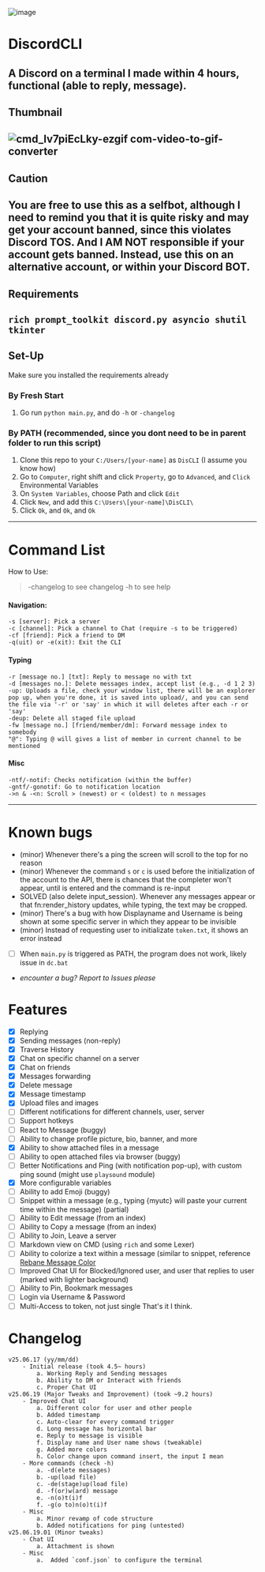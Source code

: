 ![image](https://github.com/user-attachments/assets/e072021d-ab9c-4edd-beb6-d38d19f75b51)

# DiscordCLI
A Discord on a terminal I made within 4 hours, functional (able to reply, message). 
---
## Thumbnail
![cmd_lv7piEcLky-ezgif com-video-to-gif-converter](https://github.com/user-attachments/assets/8067db4a-0f02-457f-b6ef-3897aefdb14f)
---
## Caution
You are free to use this as a **selfbot**, although I need to remind you that it **is quite risky and may get your account banned**, since this violates Discord TOS. And **I AM NOT responsible if your account gets banned**.
Instead, use this on an alternative account, or within your Discord BOT.
---
## Requirements
`rich prompt_toolkit discord.py asyncio shutil tkinter `
---
## Set-Up
Make sure you installed the requirements already
### By Fresh Start
1. Go run `python main.py`, and do `-h` or `-changelog`

### By PATH (recommended, since you dont need to be in parent folder to run this script)
1. Clone this repo to your `C:/Users/[your-name]` as `DisCLI` (I assume you know how)
2. Go to `Computer`, right shift and click `Property`, go to `Advanced`, and `Click` Environmental Variables
3. On `System Variables`, choose Path and click `Edit`
4. Click `New`, and add this `C:\Users\[your-name]\DisCLI\`
5. Click `Ok`, and `Ok`, and `Ok`
---
# Command List
How to Use:
> -changelog to see changelog
> -h to see help
#### Navigation:
    -s [server]: Pick a server
    -c [channel]: Pick a channel to Chat (require -s to be triggered)
    -cf [friend]: Pick a friend to DM
    -q(uit) or -e(xit): Exit the CLI
#### Typing
    -r [message no.] [txt]: Reply to message no with txt
    -d [messages no.]: Delete messages index, accept list (e.g., -d 1 2 3)
    -up: Uploads a file, check your window list, there will be an explorer pop up, when you're done, it is saved into upload/, and you can send the file via '-r' or 'say' in which it will deletes after each -r or 'say'
    -deup: Delete all staged file upload
    -fw [message no.] [friend/member/dm]: Forward message index to somebody
    "@": Typing @ will gives a list of member in current channel to be mentioned
#### Misc
    -ntf/-notif: Checks notification (within the buffer)
    -gntf/-gonotif: Go to notification location
    ->n & -<n: Scroll > (newest) or < (oldest) to n messages
---
# Known bugs
- (minor) Whenever there's a ping the screen will scroll to the top for no reason
- (minor) Whenever the command `s` or `c` is used before the initialization of the account to the API, there is chances that the completer won't appear, until <Space> is entered and the command is re-input
- SOLVED (also delete input_session). Whenever any messages appear or that fn:render_history updates, while typing, the text may be cropped.
- (minor) There's a bug with how Displayname and Username is being shown at some specific server in which they appear to be invisible
- (minor) Instead of requesting user to initializate `token.txt`, it shows an error instead
- [ ] When `main.py` is triggered as PATH, the program does not work, likely issue in `dc.bat`
- *encounter a bug? Report to Issues please*
# Features
- [x] Replying
- [x] Sending messages (non-reply)
- [x] Traverse History
- [x] Chat on specific channel on a server
- [x] Chat on friends
- [x] Messages forwarding
- [x] Delete message
- [x] Message timestamp
- [x] Upload files and images
- [ ] Different notifications for different channels, user, server
- [ ] Support hotkeys
- [ ] React to Message (buggy)
- [ ] Ability to change profile picture, bio, banner, and more
- [x] Ability to show attached files in a message
- [ ] Ability to open attached files via browser (buggy)
- [ ] Better Notifications and Ping (with notification pop-up), with custom ping sound (might use `playsound` module)
- [x] More configurable variables 
- [ ] Ability to add Emoji (buggy)
- [ ] Snippet within a message (e.g., typing {myutc} will paste your current time within the message) (partial)
- [ ] Ability to Edit message (from an index)
- [ ] Ability to Copy a message (from an index)
- [ ] Ability to Join, Leave a server
- [ ] Markdown view on CMD (using `rich` and some Lexer)
- [ ] Ability to colorize a text within a message (similar to snippet, reference [Rebane Message Color](https://rebane2001.com/discord-colored-text-generator/)
- [ ] Improved Chat UI for Blocked/Ignored user, and user that replies to user (marked with lighter background)
- [ ] Ability to Pin, Bookmark messages
- [ ] Login via Username & Password
- [ ] Multi-Access to token, not just single
That's it I think.
# Changelog
    v25.06.17 (yy/mm/dd)
        - Initial release (took 4.5~ hours)
            a. Working Reply and Sending messages
            b. Ability to DM or Interact with friends
            c. Proper Chat UI
    v25.06.19 (Major Tweaks and Improvement) (took ~9.2 hours)
        - Improved Chat UI
            a. Different color for user and other people
            b. Added timestamp
            c. Auto-clear for every command trigger
            d. Long message has horizontal bar
            e. Reply to message is visible
            f. Display name and User name shows (tweakable)
            g. Added more colors
            h. Color change upon command insert, the input I mean
        - More commands (check -h)
            a. -d(elete messages)
            b. -up(load file)
            c. -de(stage)up(load file)
            d. -f(or)w(ard) message
            e. -n(o)t(i)f
            f. -g(o to)n(o)t(i)f
        - Misc
            a. Minor revamp of code structure
            b. Added notifications for ping (untested)   
    v25.06.19.01 (Minor tweaks)
        - Chat UI
            a. Attachment is shown
        - Misc
            a.  Added `conf.json` to configure the terminal

